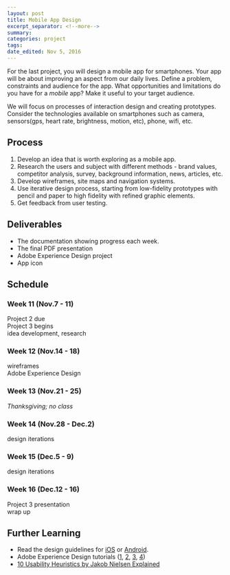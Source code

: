 ```yaml
---
layout: post	
title: Mobile App Design
excerpt_separator: <!--more-->
summary: 
categories: project
tags:
date_edited: Nov 5, 2016
---
```


For the last project, you will design a mobile app for smartphones. Your app will be about improving an aspect from our daily lives. Define a problem, constraints and audience for the app. What opportunities and limitations do you have for a *mobile* app? Make it useful to your target audience. 

We will focus on processes of interaction design and creating prototypes. Consider the technologies available on smartphones such as camera, sensors(gps, heart rate, brightness, motion, etc), phone, wifi, etc.




## Process
1. Develop an idea that is worth exploring as a mobile app.
1. Research the users and subject with different methods - brand values, competitor analysis, survey, background information, news, articles, etc.
1. Develop wireframes, site maps and navigation systems.
1. Use iterative design process, starting from low-fidelity prototypes with pencil and paper to high fidelity with refined graphic elements.
1. Get feedback from user testing.



## Deliverables
- The documentation showing progress each week.
- The final PDF presentation
- Adobe Experience Design project
- App icon




## Schedule

### Week 11 (Nov.7 - 11)
Project 2 due  
Project 3 begins  
idea development, research  

### Week 12 (Nov.14 - 18)
wireframes  
Adobe Experience Design  

### Week 13 (Nov.21 - 25)
*Thanksgiving; no class*

### Week 14 (Nov.28 - Dec.2)
design iterations

### Week 15 (Dec.5 - 9)
design iterations

### Week 16 (Dec.12 - 16)
Project 3 presentation  
wrap up


## Further Learning
- Read the design guidelines for [iOS](https://developer.apple.com/ios/human-interface-guidelines/) or [Android](https://material.google.com/).
- Adobe Experience Design tutorials ([1](https://www.youtube.com/watch?v=0XtfDvs_TCs), [2](https://www.youtube.com/watch?v=wrMBuqjtjpk), [3](https://www.youtube.com/watch?v=tYFa3P44efY&list=PLkiM1tZke4mivrZRPcqp_8oHFxlD8-IP5), [4](https://www.youtube.com/watch?v=2VkZFA9D8iM&list=PLn758IlVgCWbf92nELlapPANO2XemGpbK&index=1))
- [10 Usability Heuristics by Jakob Nielsen Explained](http://www.slideshare.net/crafted/10-usability-heuristics-explained)




